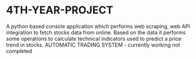 # 4TH-YEAR-PROJECT

A python based console application which performs web scraping, web API integration to fetch stocks data from online. Based on the data it performs some operations to calculate technical indicators used to predict a price trend in stocks.
AUTOMATIC TRADING SYSTEM - currently working not completed
